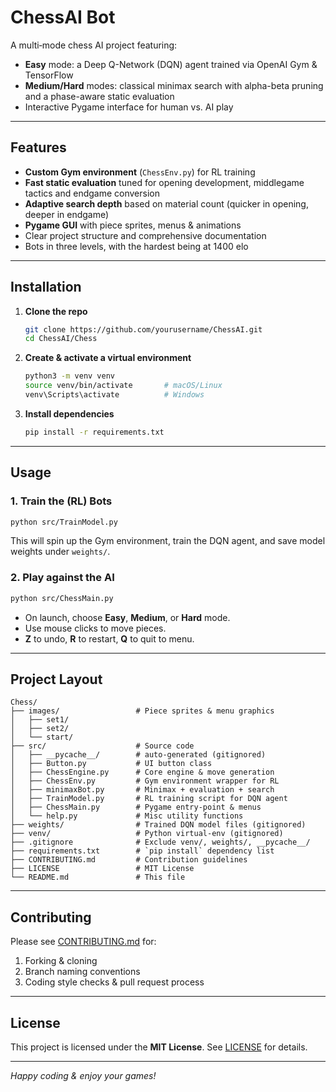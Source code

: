 # ChessAI Bot

A multi‐mode chess AI project featuring:

- **Easy** mode: a Deep Q-Network (DQN) agent trained via OpenAI Gym & TensorFlow  
- **Medium/Hard** modes: classical minimax search with alpha-beta pruning and a phase-aware static evaluation  
- Interactive Pygame interface for human vs. AI play

---

## Features

- **Custom Gym environment** (`ChessEnv.py`) for RL training  
- **Fast static evaluation** tuned for opening development, middlegame tactics and endgame conversion  
- **Adaptive search depth** based on material count (quicker in opening, deeper in endgame)  
- **Pygame GUI** with piece sprites, menus & animations  
- Clear project structure and comprehensive documentation
- Bots in three levels, with the hardest being at 1400 elo

---

## Installation

1. **Clone the repo**  
   ```bash
   git clone https://github.com/yourusername/ChessAI.git
   cd ChessAI/Chess
   ```

2. **Create & activate a virtual environment**
   ```bash
   python3 -m venv venv
   source venv/bin/activate       # macOS/Linux
   venv\Scripts\activate          # Windows
   ```

3. **Install dependencies**

   ```bash
   pip install -r requirements.txt
   ```

---

## Usage

### 1. Train the (RL) Bots

```bash
python src/TrainModel.py
```

This will spin up the Gym environment, train the DQN agent, and save model weights under `weights/`.

### 2. Play against the AI

```bash
python src/ChessMain.py
```

* On launch, choose **Easy**, **Medium**, or **Hard** mode.
* Use mouse clicks to move pieces.
* **Z** to undo, **R** to restart, **Q** to quit to menu.

---

## Project Layout

```
Chess/                      
├── images/                 # Piece sprites & menu graphics  
│   ├── set1/  
│   ├── set2/  
│   └── start/  
├── src/                    # Source code  
│   ├── __pycache__/        # auto-generated (gitignored)  
│   ├── Button.py           # UI button class  
│   ├── ChessEngine.py      # Core engine & move generation  
│   ├── ChessEnv.py         # Gym environment wrapper for RL  
│   ├── minimaxBot.py       # Minimax + evaluation + search  
│   ├── TrainModel.py       # RL training script for DQN agent  
│   ├── ChessMain.py        # Pygame entry-point & menus  
│   └── help.py             # Misc utility functions  
├── weights/                # Trained DQN model files (gitignored)  
├── venv/                   # Python virtual-env (gitignored)  
├── .gitignore              # Exclude venv/, weights/, __pycache__/  
├── requirements.txt        # `pip install` dependency list  
├── CONTRIBUTING.md         # Contribution guidelines  
├── LICENSE                 # MIT License  
└── README.md               # This file  
```

---

## Contributing

Please see [CONTRIBUTING.md](CONTRIBUTING.md) for:

1. Forking & cloning
2. Branch naming conventions
3. Coding style checks & pull request process

---

## License

This project is licensed under the **MIT License**. See [LICENSE](LICENSE) for details.

---

*Happy coding & enjoy your games!*


